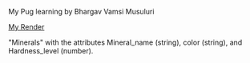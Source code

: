 My Pug learning by Bhargav Vamsi Musuluri

[My Render](https://s24wb63musuluri.onrender.com)  

"Minerals" with the attributes Mineral_name (string), color (string), and Hardness_level (number).  